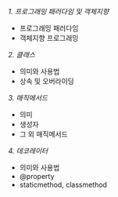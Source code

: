 *1.	프로그래밍 패러다임 및 객체지향*

*	프로그래밍 패러다임
*	객체지향 프로그래밍

*2.	클래스*

*	의미와 사용법
*	상속 및 오버라이딩

*3. 매직메서드*

*	의미
*	생성자
*	그 외 매직메서드

*4. 데코레이터*

*	의미와 사용법
*	@property
*	staticmethod, classmethod